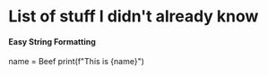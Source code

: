 # List of stuff I didn't already know

<h4> Easy String Formatting</h4>
    name = Beef
    print(f"This is {name}")

